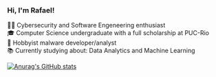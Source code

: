 ### Hi, I'm Rafael!

👨‍💻 Cybersecurity and Software Engeneering enthusiast<br/>
🎓 Computer Science undergraduate with a full scholarship at PUC-Rio<br/>
👾 Hobbyist malware developer/analyst<br/>
📚 Currently studying about: Data Analytics and Machine Learning<br/>

[![Anurag's GitHub stats](https://github-readme-stats.vercel.app/api?username=rafael-g-v&show_icons=true&theme=tokyonight)](https://github.com/anuraghazra/github-readme-stats)
